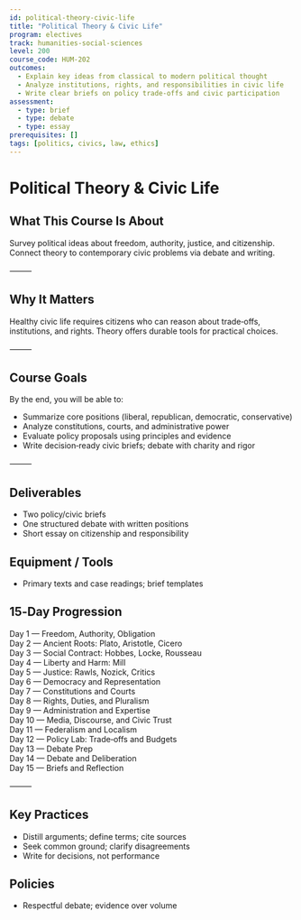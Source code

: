 ```yaml
---
id: political-theory-civic-life
title: "Political Theory & Civic Life"
program: electives
track: humanities-social-sciences
level: 200
course_code: HUM-202
outcomes:
  - Explain key ideas from classical to modern political thought
  - Analyze institutions, rights, and responsibilities in civic life
  - Write clear briefs on policy trade‑offs and civic participation
assessment:
  - type: brief
  - type: debate
  - type: essay
prerequisites: []
tags: [politics, civics, law, ethics]
---
```


# Political Theory & Civic Life

## What This Course Is About
Survey political ideas about freedom, authority, justice, and citizenship. Connect theory to contemporary civic problems via debate and writing.

⸻

## Why It Matters
Healthy civic life requires citizens who can reason about trade‑offs, institutions, and rights. Theory offers durable tools for practical choices.

⸻

## Course Goals
By the end, you will be able to:
- Summarize core positions (liberal, republican, democratic, conservative)
- Analyze constitutions, courts, and administrative power
- Evaluate policy proposals using principles and evidence
- Write decision‑ready civic briefs; debate with charity and rigor

⸻

## Deliverables
- Two policy/civic briefs
- One structured debate with written positions
- Short essay on citizenship and responsibility

## Equipment / Tools
- Primary texts and case readings; brief templates

## 15‑Day Progression
Day 1 — Freedom, Authority, Obligation  
Day 2 — Ancient Roots: Plato, Aristotle, Cicero  
Day 3 — Social Contract: Hobbes, Locke, Rousseau  
Day 4 — Liberty and Harm: Mill  
Day 5 — Justice: Rawls, Nozick, Critics  
Day 6 — Democracy and Representation  
Day 7 — Constitutions and Courts  
Day 8 — Rights, Duties, and Pluralism  
Day 9 — Administration and Expertise  
Day 10 — Media, Discourse, and Civic Trust  
Day 11 — Federalism and Localism  
Day 12 — Policy Lab: Trade‑offs and Budgets  
Day 13 — Debate Prep  
Day 14 — Debate and Deliberation  
Day 15 — Briefs and Reflection  

⸻

## Key Practices
- Distill arguments; define terms; cite sources
- Seek common ground; clarify disagreements
- Write for decisions, not performance

## Policies
- Respectful debate; evidence over volume

